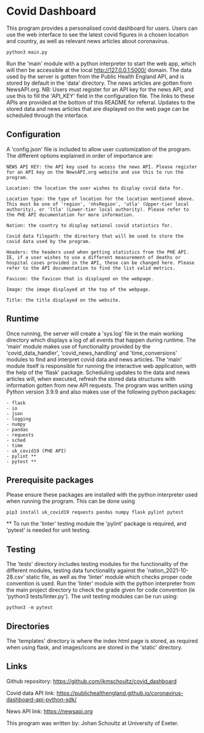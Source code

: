 # Covid Dashboard
This program provides a personalised covid dashboard for users. Users can use the web interface to see the latest covid figures in a chosen location and country, as well as relevant news articles about coronavirus.

    python3 main.py

Run the 'main' module with a python interpreter to start the web app, which will then be accessible at the local http://127.0.0.1:5000/ domain. The data used by the server is gotten from the Public Health England API, and is stored by default in the 'data' directory. The news articles are gotten from NewsAPI.org. NB: Users must register for an API key for the news API, and use this to fill the 'API_KEY' field in the configuration file. The links to these APIs are provided at the bottom of this README for referral. Updates to the stored data and news articles that are displayed on the web page can be scheduled through the interface.

## Configuration
A 'config.json' file is included to allow user customization of the program. The different options explained in order of importance are:

    NEWS API KEY: the API key used to access the news API. Please register for an API key on the NewsAPI.org website and use this to run the program.

    Location: the location the user wishes to display covid data for.

    Location type: the type of location for the location mentioned above. This must be one of 'region', 'nhsRegion', 'utla' (Upper-tier local authority), or 'ltla' (Lower-tier local authority). Please refer to the PHE API documentation for more information.

    Nation: the country to display national covid statistics for.

    Covid data filepath: the directory that will be used to store the covid data used by the program.

    Headers: the headers used when getting statistics from the PHE API. IE, if a user wishes to use a different measurement of deaths or hospital cases provided in the API, these can be changed here. Please refer to the API documentation to find the list valid metrics.

    Favicon: the favicon that is displayed on the webpage.

    Image: the image displayed at the top of the webpage.

    Title: the title displayed on the website.

## Runtime
Once running, the server will create a 'sys.log' file in the main working directory which displays a log of all events that happen during runtime. The 'main' module makes use of functionality provided by the 'covid_data_handler', 'covid_news_handling' and 'time_conversions' modules to find and interpret covid data and news articles. The 'main' module itself is responsible for running the interactive web application, with the help of the 'flask' package. Scheduling updates to the data and news articles will, when executed, refresh the stored data structures with information gotten from new API requests. The program was written using Python version 3.9.9 and also makes use of the following python packages:
    
    - flask
    - io
    - json
    - logging
    - numpy
    - pandas
    - requests
    - sched
    - time
    - uk_covid19 (PHE API)
    - pylint **
    - pytest **

## Prerequisite packages
Please ensure these packages are installed with the python interpreter used when running the program. This can be done using
    
    pip3 install uk_covid19 requests pandas numpy flask pylint pytest
** To run the 'linter' testing module the 'pylint' package is required, and 'pytest' is needed for unit testing.

## Testing
The 'tests' directory includes testing modules for the functionality of the different modules, testing data functionality against the 'nation_2021-10-28.csv' static file, as well as the 'linter' module which checks proper code convention is used. Run the 'linter' module with the python interpreter from the main project directory to check the grade given for code convention (ie 'python3 tests/linter.py'). The unit testing modules can be run using:

    python3 -m pytest

## Directories
The 'templates' directory is where the index html page is stored, as required when using flask, and images/icons are stored in the 'static' directory.

## Links
Github repository: https://github.com/jkmschoultz/covid_dashboard

Covid data API link: https://publichealthengland.github.io/coronavirus-dashboard-api-python-sdk/

News API link: https://newsapi.org

This program was written by: Johan Schoultz at University of Exeter.